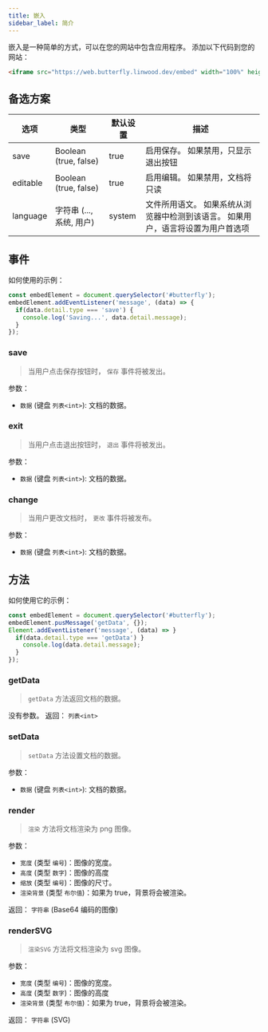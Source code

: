 ```yaml
---
title: 嵌入
sidebar_label: 简介
---
```


嵌入是一种简单的方式，可以在您的网站中包含应用程序。 添加以下代码到您的网站：

```html
<iframe src="https://web.butterfly.linwood.dev/embed" width="100%" height="500px" allowtransparency="true"></iframe>
```

## 备选方案

| 选项       | 类型                    | 默认设置   | 描述                                        |
| -------- | --------------------- | ------ | ----------------------------------------- |
| save     | Boolean (true, false) | true   | 启用保存。 如果禁用，只显示退出按钮                        |
| editable | Boolean (true, false) | true   | 启用编辑。 如果禁用，文档将只读                          |
| language | 字符串 (..., 系统, 用户)     | system | 文件所用语文。 如果系统从浏览器中检测到该语言。 如果用户，语言将设置为用户首选项 |

## 事件

如何使用的示例：

```javascript
const embedElement = document.querySelector('#butterfly');
embedElement.addEventListener('message', (data) => {
  if(data.detail.type === 'save') {
    console.log('Saving...', data.detail.message);
  }
});
```

### save

> 当用户点击保存按钮时， `保存` 事件将被发出。

参数：

* `数据` (键盘 `列表<int>`): 文档的数据。

### exit

> 当用户点击退出按钮时， `退出` 事件将被发出。

参数：

* `数据` (键盘 `列表<int>`): 文档的数据。

### change

> 当用户更改文档时， `更改` 事件将被发布。

参数：

* `数据` (键盘 `列表<int>`): 文档的数据。

## 方法

如何使用它的示例：

```javascript
const embedElement = document.querySelector('#butterfly');
embedElement.pusMessage('getData', {});
Element.addEventListener('message', (data) => }
  if(data.detail.type === 'getData') }
    console.log(data.detail.message);
  }
});
```

### getData

> `getData` 方法返回文档的数据。

没有参数。 返回： `列表<int>`

### setData

> `setData` 方法设置文档的数据。

参数：

* `数据` (键盘 `列表<int>`): 文档的数据。

### render

> `渲染` 方法将文档渲染为 png 图像。

参数：

* `宽度` (类型 `编号`)：图像的宽度。
* `高度` (类型 `数字`)：图像的高度
* `缩放` (类型 `编号`)：图像的尺寸。
* `渲染背景` (类型 `布尔值`)：如果为 true，背景将会被渲染。

返回： `字符串` (Base64 编码的图像)

### renderSVG

> `渲染SVG` 方法将文档渲染为 svg 图像。

参数：

* `宽度` (类型 `编号`)：图像的宽度。
* `高度` (类型 `数字`)：图像的高度
* `渲染背景` (类型 `布尔值`)：如果为 true，背景将会被渲染。

返回： `字符串` (SVG)
